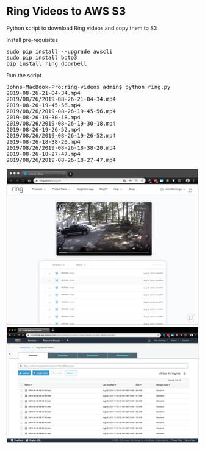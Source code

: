 # Ring Videos to AWS S3
Python script to download Ring videos and copy them to S3

Install pre-requisites
<pre>
sudo pip install --upgrade awscli
sudo pip install boto3
pip install ring_doorbell
</pre>

Run the script

<pre>
Johns-MacBook-Pro:ring-videos admin$ python ring.py 
2019-08-26-21-04-34.mp4
2019/08/26/2019-08-26-21-04-34.mp4
2019-08-26-19-45-56.mp4
2019/08/26/2019-08-26-19-45-56.mp4
2019-08-26-19-30-18.mp4
2019/08/26/2019-08-26-19-30-18.mp4
2019-08-26-19-26-52.mp4
2019/08/26/2019-08-26-19-26-52.mp4
2019-08-26-18-38-20.mp4
2019/08/26/2019-08-26-18-38-20.mp4
2019-08-26-18-27-47.mp4
2019/08/26/2019-08-26-18-27-47.mp4
</pre>

![Alt text](./images/images-003.jpg?raw=true "Step 01")
![Alt text](./images/images-002.jpg?raw=true "Step 02")
